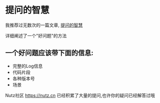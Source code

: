 # 提问的智慧

我推荐过无数次的一篇文章, [提问的智慧](http://wiki.woodpecker.org.cn/moin/AskForHelp/)

详细阐述了一个"好问题"的方法

## 一个好问题应该带下面的信息:

* 完整的Log信息
* 代码片段
* 各种版本号
* 场景

Nutz社区 https://nutz.cn 已经积累了大量的提问,也许你的疑问已经解答过哦
